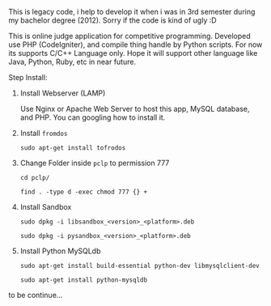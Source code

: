 This is legacy code, i help to develop it when i was in 3rd semester during my bachelor degree (2012). Sorry if the code is kind of ugly :D

This is online judge application for competitive programming. Developed use PHP (CodeIgniter), and compile thing handle by Python scripts. For now its supports C/C++ Language only. Hope it will support other language like Java, Python, Ruby, etc in near future.

Step Install:

1. Install Webserver (LAMP)

   Use Nginx or Apache Web Server to host this app, MySQL database, and PHP.
   You can googling how to install it.

2. Install `fromdos`

   `sudo apt-get install tofrodos`

3. Change Folder inside `pclp` to permission 777

   `cd pclp/`
   
   `find . -type d -exec chmod 777 {} +`
   
4. Install Sandbox
   
   `sudo dpkg -i libsandbox_<version>_<platform>.deb`

   `sudo dpkg -i pysandbox_<version>_<platform>.deb`
   
5. Install Python MySQLdb

   `sudo apt-get install build-essential python-dev libmysqlclient-dev`
   
   `sudo apt-get install python-mysqldb`


to be continue...
